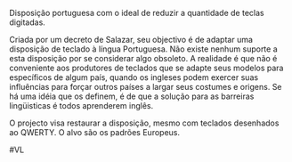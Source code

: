 Disposição portuguesa com o ideal de reduzir a quantidade de teclas digitadas. 

Criada por um decreto de Salazar, seu objectivo é de adaptar uma disposição de teclado à língua Portuguesa. Não existe nenhum suporte a esta disposição por se considerar algo obsoleto. A realidade é que não é conveniente aos produtores de teclados que se adapte seus modelos para específicos de algum país, quando os ingleses podem exercer suas influências para forçar outros países a largar seus costumes e origens. Se há uma idéia que os definem, é de que a solução para as barreiras lingüisticas é todos aprenderem inglês.

O projecto visa restaurar a disposição, mesmo com teclados desenhados ao QWERTY. O alvo são os padrões Europeus.

#VL 